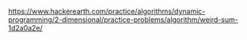 https://www.hackerearth.com/practice/algorithms/dynamic-programming/2-dimensional/practice-problems/algorithm/weird-sum-1d2a0a2e/
